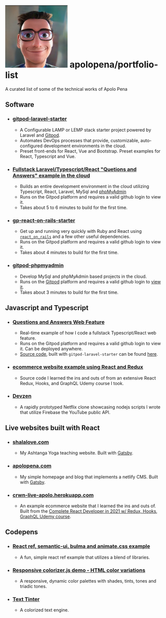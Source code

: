 # <img src="img/cartoon-apolo-av.jpg" alt="Apolo Pena" width="200"/> apolopena/portfolio-list

A curated list of some of the technical works of Apolo Pena

## Software
- ### [gitpod-laravel-starter](https://github.com/apolopena/gitpod-laravel-starter)
  - A Configurable LAMP or LEMP stack starter project powered by Laravel and [Gitpod](https://www.gitpod.io/).
  - Automates DevOps processes that provide, customizable, auto-configured development environments in the cloud.
  - Preset front-ends for React, Vue and Bootstrap. Preset examples for React, Typescript and Vue.
- ### [Fullstack Laravel/Typescript/React "Quetions and Answers" example in the cloud](https://gitpod.io/#EXAMPLE=3/https://github.com/apolopena/gitpod-laravel-starter)
  - Builds an entire development environment in the cloud utilizing Typescript, React, Laravel, MySql and [phpMyAdmin](https://www.phpmyadmin.net/)
  - Runs on the Gitpod platform and requires a valid github login to view it.
  - Takes about 5 to 6 minutes to build for the first time.
- ### [gp-react-on-rails-starter](https://github.com/apolopena/gp-react-on-rails-starter)
  - Get up and running very quickly with Ruby and React using [`react_on_rails`](https://github.com/shakacode/react_on_rails) and a few other useful dependencies.
  - Runs on the Gitpod platform and requires a valid github login to view it.
  - Takes about 4 minutes to build for the first time.
- ### [gitpod-phpmyadmin](https://github.com/apolopena/gitpod-phpmyadmin)
  - Develop MySql and phpMyAdmin based projects in the cloud.
  - Runs on the [Gitpod](https://www.gitpod.io/) platform and requires a valid github login to [view it](https://gitpod.io/#/https://github.com/apolopena/gitpod-phpmyadmin).
  - Takes about 3 minutes to build for the first time.

## Javascript and Typescript
- ### [Questions and Answers Web Feature](https://gitpod.io/#/https://github.com/apolopena/qna-typescript)
  - Real-time example of how I code a fullstack Typescript/React web feature.
  - Runs on the Gitpod platform and requires a valid github login to view it. Can be deployed anywhere.
  - [Source code](https://github.com/apolopena/qna-typescript-demo-skeleton/tree/main/resources/js), built with `gitpod-laravel-starter` can be found [here](https://github.com/apolopena/qna-typescript-demo-skeleton/tree/main/resources/js).
- ### [ecommerce website example using React and Redux](https://github.com/apolopena/crwn-clothing/)
  - Source code I learned the ins and outs of from an extensive React Redux, Hooks, and GraphQL Udemy course I took.
- ### [Devzen](https://github.com/apolopena/devzen/tree/main/scripts/node)
  - A rapidly prototyped Netflix clone showcasing nodejs scripts I wrote that utilize Firebase the YouTube public API.

## Live websites built with React
 - ### [shalalove.com](https://shalalove.com/)
   - My Ashtanga Yoga teaching website. Built with [Gatsby](https://www.gatsbyjs.com/).
 - ### [apolopena.com](https://www.apolopena.com/)
   - My simple homepage and blog that implements a netlify CMS. Built with [Gatsby](https://www.gatsbyjs.com).
 - ### [crwn-live-apolo.herokuapp.com](https://crwn-live-apolo.herokuapp.com/)
   - An example ecommerce website that I learned the ins and outs of. Built from the [Complete React Developer in 2021 w/ Redux, Hooks, GraphQL Udemy course](https://www.udemy.com/course/complete-react-developer-zero-to-mastery/).

## Codepens
 - ### [React ref, semantic-ui, bulma and animate.css example](https://codepen.io/ApoloPena/pen/rNxREBj)
   - A fun, simple react ref example that utilizes a blend of libraries.
 - ### [Responsive colorizer.js demo - HTML color variations](https://codepen.io/ApoloPena/pen/BajMKNv)
   - A responsive, dynamic color palettes with shades, tints, tones and triadic tones.
 - ### [Text Tinter](https://codepen.io/ApoloPena/pen/xxZzpaM)
   - A colorized text engine.
